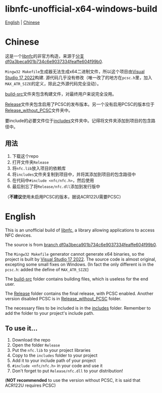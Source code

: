 # libnfc-unofficial-x64-windows-build

[English](#English) | [Chinese](#Chinese)

# Chinese

这是一个[libnfc](https://github.com/nfc-tools/libnfc)的非官方构造，来源于[分支df0a3beca901b734c6e9037334feaffe604f99b0](https://github.com/nfc-tools/libnfc/tree/df0a3beca901b734c6e9037334feaffe604f99b0).

`Mingw32 Makefile`生成器无法生成x64二进制文件，所以这个项目由[Visual Studio 17 2022](https://visualstudio.microsoft.com/)构建. 源代码几乎没有修改（唯一改了的地方在`pcsc.h`里，加入`MAX_ATR_SIZE`的定义，除此之外源代码完全没动）。

[build-src](./build-src/)文件夹包含构建文件，对最终用户来说完全没用。

[Release](./Release/)文件夹包含启用了PCSC的发布版本。另一个没有启用PCSC的版本位于[Release_without_PCSC](./Release_without_PRSCS/)文件夹中。

要include的必要文件位于[includes](./includes/)文件夹中。记得将文件夹添加到项目的包含路径中。

## 用法
1. 下载这个repo
2. 打开文件夹`Release`
3. 将`nfc.lib`放入项目的依赖库
4. 将`includes`文件夹复制到项目中，并将其添加到项目的包含路径中
6. 在代码中`#include <nfc/nfc.h>`，然后使用
7. 最后别忘了将`Release/nfc.dll`添加到发行版中

（**不建议**使用未启用PCSC的版本，据说ACR122U需要PCSC）

# English

This is an unofficial build of [libnfc](https://github.com/nfc-tools/libnfc), a library allowing applications to access NFC devices.

The source is from [branch df0a3beca901b734c6e9037334feaffe604f99b0](https://github.com/nfc-tools/libnfc/tree/df0a3beca901b734c6e9037334feaffe604f99b0).

The `Mingw32 Makefile` generator cannot generate x64 binaries, so the project is built by [Visual Studio 17 2022](https://visualstudio.microsoft.com/). The source code is almost original, excepting some small fixes on Windows. (In fact the only different is in the `pcsc.h`: added the define of `MAX_ATR_SIZE`)

The [build-src](./build-src/) folder contains building files, which is useless for the end user.

The [Release](./Release/) folder contains the final release, with PCSC enabled. Another version disabled PCSC is in [Release_without_PCSC](./Release_without_PCSC/) folder.

The necessary files to be included is in the [includes](./includes/) folder. Remember to add the folder to your project's include path.

## To use it...
1. Download the repo
2. Open the folder `Release`
3. Put the `nfc.lib` to your project libraries
4. Copy to the `includes` folder to your project
5. Add it to your include path of your project
6. `#include <nfc/nfc.h>` in your code and use it
7. Don't forget to put `Release/nfc.dll` to your distribution!

(**NOT recommended** to use the version without PCSC, it is said that ACR122U requires PCSC)

